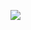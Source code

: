 
<a href="https://www.youtube.com/c/%EC%A7%88%ED%88%AC" target="_blank"><img src="https://img.shields.io/badge/Youtube-FF0000?style=flat-square&logo=YouTube&logoColor=white"/></a>
<!--
**Jealousing/Jealousing** is a ✨ _special_ ✨ repository because its `README.md` (this file) appears on your GitHub profile.

Here are some ideas to get you started:

- 🔭 I’m currently working on ...
- 🌱 I’m currently learning ...
- 👯 I’m looking to collaborate on ...
- 🤔 I’m looking for help with ...
- 💬 Ask me about ...
- 📫 How to reach me: ...
- 😄 Pronouns: ...
- ⚡ Fun fact: ...
-->
